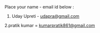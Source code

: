 Place your name - email id below :

1. Uday Upreti - udapra@gmail.com

2.pratik kumar = kumarpratik861@gmail.com
